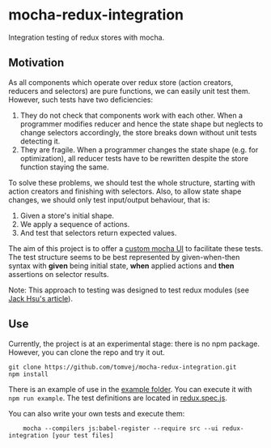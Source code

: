 # mocha-redux-integration
Integration testing of redux stores with mocha.

## Motivation
As all components which operate over redux store (action creators, reducers and selectors) are pure functions, we can easily unit test them. However, such tests have two deficiencies:
1. They do not check that components work with each other. When a programmer modifies reducer and hence the state shape but neglects to change selectors accordingly, the store breaks down without unit tests detecting it.
2. They are fragile. When a programmer changes the state shape (e.g. for optimization), all reducer tests have to be rewritten despite the store function staying the same.

To solve these problems, we should test the whole structure, starting with action creators and finishing with selectors. Also, to allow state shape changes, we should only test input/output behaviour, that is:
1. Given a store's initial shape.
2. We apply a sequence of actions.
3. And test that selectors return expected values.

The aim of this project is to offer a [custom mocha UI](https://github.com/mochajs/mocha/wiki/Third-party-UIs) to facilitate these tests. The test structure seems to be best represented by given-when-then syntax with **given** being initial state, **when** applied actions and **then** assertions on selector results.

Note: This approach to testing was designed to test redux modules (see [Jack Hsu's article](https://jaysoo.ca/2016/02/28/organizing-redux-application/)).

## Use
Currently, the project is at an experimental stage: there is no npm package. However, you can clone the repo and try it out.
```
git clone https://github.com/tomvej/mocha-redux-integration.git
npm install
```

There is an example of use in the [example folder](https://github.com/tomvej/mocha-redux-integration/blob/master/example/README.md). You can execute it with `npm run example`.
The test definitions are located in [redux.spec.js](https://github.com/tomvej/mocha-redux-integration/blob/master/example/redux.spec.js).

You can also write your own tests and execute them:
```
    mocha --compilers js:babel-register --require src --ui redux-integration [your test files]
```

